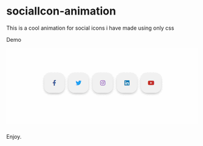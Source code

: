 # socialIcon-animation

This is a cool animation for social icons i have made using only css

Demo

![](/img/GIF.gif)

#####

Enjoy.
